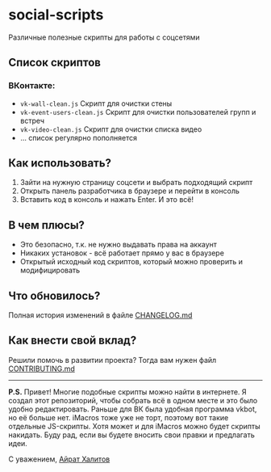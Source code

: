 # social-scripts
Различные полезные скрипты для работы с соцсетями

## Список скриптов

### ВКонтакте: 
* `vk-wall-clean.js` Скрипт для очистки стены
* `vk-event-users-clean.js` Скрипт для очистки пользователей групп и встреч
* `vk-video-clean.js` Скрипт для очистки списка видео
* ... список регулярно пополняется

## Как использовать?
1. Зайти на нужную страницу соцсети и выбрать подходящий скрипт
1. Открыть панель разработчика в браузере и перейти в консоль
1. Вставить код в консоль и нажать Enter. И это всё! 

## В чем плюсы?
* Это безопасно, т.к. не нужно выдавать права на аккаунт
* Никаких установок - всё работает прямо у вас в браузере
* Открытый исходный код скриптов, который можно проверить и модифицировать

## Что обновилось?
Полная история изменений в файле [CHANGELOG.md](https://github.com/AiratHalitov/social-scripts/blob/master/CHANGELOG.md)

## Как внести свой вклад?
Решили помочь в развитии проекта? Тогда вам нужен файл [CONTRIBUTING.md](https://github.com/AiratHalitov/social-scripts/blob/master/CONTRIBUTING.md)

---

**P.S.** Привет! Многие подобные скрипты можно найти в интернете. Я создал этот репозиторий, чтобы собрать всё в одном месте и это было удобно редактировать. Раньше для ВК была удобная программа vkbot, но её больше нет. iMacros тоже уже не торт, поэтому вот такие отдельные JS-скрипты. Хотя может и для iMacros можно будет скрипты накидать. 
Буду рад, если вы будете вносить свои правки и предлагать идеи. 

С уважением, [Айрат Халитов](https://github.com/AiratHalitov)
